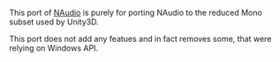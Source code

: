 This port of [NAudio](https://github.com/naudio/NAudio) is purely for porting NAudio to the reduced Mono subset used by Unity3D.

This port does not add any featues and in fact removes some, that were relying on Windows API.